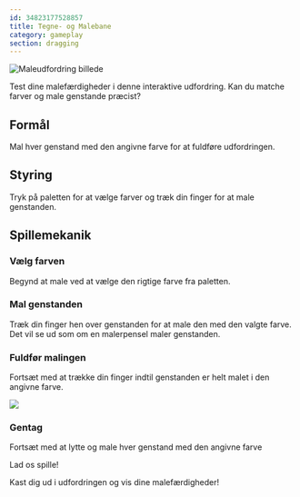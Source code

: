 ```yaml
---
id: 34823177528857
title: Tegne- og Malebane
category: gameplay
section: dragging
---
```

![Maleudfordring billede](https://help.studycat.com/hc/article_attachments/34823177517721)

Test dine malefærdigheder i denne interaktive udfordring. Kan du matche farver og male genstande præcist?

## Formål

Mal hver genstand med den angivne farve for at fuldføre udfordringen.

## Styring

Tryk på paletten for at vælge farver og træk din finger for at male genstanden.

## Spillemekanik

### Vælg farven

Begynd at male ved at vælge den rigtige farve fra paletten.

### Mal genstanden

Træk din finger hen over genstanden for at male den med den valgte farve. Det vil se ud som om en malerpensel maler genstanden.

### Fuldfør malingen

Fortsæt med at trække din finger indtil genstanden er helt malet i den angivne farve.

![](https://help.studycat.com/hc/article_attachments/34967665665945)

### Gentag

Fortsæt med at lytte og male hver genstand med den angivne farve

Lad os spille!

Kast dig ud i udfordringen og vis dine malefærdigheder!